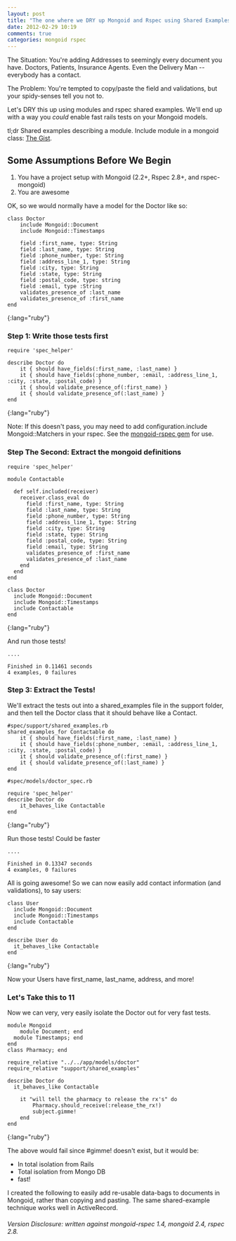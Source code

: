 ```yaml
---
layout: post
title: "The one where we DRY up Mongoid and Rspec using Shared Examples and Modules"
date: 2012-02-29 10:19
comments: true
categories: mongoid rspec
---
```


The Situation: You're adding Addresses to seemingly every document you have. Doctors, Patients, Insurance Agents. Even the Delivery Man -- everybody has a contact.

The Problem: You're tempted to copy/paste the field and validations, but your spidy-senses tell you not to.

Let's DRY this up using modules and rspec shared examples. We'll end up with a way you _could_ enable fast rails tests on your Mongoid models.

<!-- more -->

<div class="tldr">
	<span class="heading">tl;dr</span> Shared examples describing a module. Include module in a mongoid class: <a href="https://gist.github.com/1942427">The Gist</a>.
</div>

Some Assumptions Before We Begin
--------------------------------

1. You have a project setup with Mongoid (2.2+, Rspec 2.8+, and rspec-mongoid)
2. You are awesome

OK, so we would normally have a model for the Doctor like so:


~~~
class Doctor
	include Mongoid::Document
	include Mongoid::Timestamps

	field :first_name, type: String
	field :last_name, type: String
	field :phone_number, type: String
	field :address_line_1, type: String
	field :city, type: String
	field :state, type: String
	field :postal_code, type: string
	field :email, type :String
	validates_presence_of :last_name
	validates_presence_of :first_name
end
~~~
{:lang="ruby"}

### Step 1: Write those tests first

~~~
require 'spec_helper'

describe Doctor do
	it { should have_fields(:first_name, :last_name) }
	it { should have_fields(:phone_number, :email, :address_line_1, :city, :state, :postal_code) }
	it { should validate_presence_of(:first_name) }
	it { should validate_presence_of(:last_name) }
end
~~~
{:lang="ruby"}

Note: If this doesn't pass, you may need to add  configuration.include Mongoid::Matchers in your rspec. See the [mongoid-rspec gem](https://github.com/evansagge/mongoid-rspec) for use.

### Step The Second: Extract the mongoid definitions

~~~
require 'spec_helper'

module Contactable

  def self.included(receiver) 
    receiver.class_eval do
      field :first_name, type: String
      field :last_name, type: String
      field :phone_number, type: String
      field :address_line_1, type: String
      field :city, type: String
      field :state, type: String
      field :postal_code, type: String
      field :email, type: String
      validates_presence_of :first_name
      validates_presence_of :last_name
    end
  end
end

class Doctor
  include Mongoid::Document
  include Mongoid::Timestamps
  include Contactable
end
~~~
{:lang="ruby"}

And run those tests!

~~~
....

Finished in 0.11461 seconds
4 examples, 0 failures
~~~

### Step 3: Extract the Tests!

We'll extract the tests out into a shared_examples file in the support folder, and then tell the Doctor class that it should behave like a Contact. 

~~~
#spec/support/shared_examples.rb
shared_examples_for Contactable do
	it { should have_fields(:first_name, :last_name) }
	it { should have_fields(:phone_number, :email, :address_line_1, :city, :state, :postal_code) }
	it { should validate_presence_of(:first_name) }
	it { should validate_presence_of(:last_name) }
end

#spec/models/doctor_spec.rb

require 'spec_helper'
describe Doctor do
	it_behaves_like Contactable
end
~~~
{:lang="ruby"}

Run those tests!  Could be faster

~~~
....

Finished in 0.13347 seconds
4 examples, 0 failures
~~~

All is going awesome! So we can now easily add contact information (and validations), to say users:

~~~
class User
  include Mongoid::Document
  include Mongoid::Timestamps
  include Contactable
end

describe User do
  it_behaves_like Contactable
end
~~~
{:lang="ruby"}

Now your Users have first_name, last_name, address, and more!

### Let's Take this to 11

Now we can very, very easily isolate the Doctor out for very fast tests.

~~~
module Mongoid
	module Document; end
  module Timestamps; end
end
class Pharmacy; end

require_relative "../../app/models/doctor"
require_relative "support/shared_examples"

describe Doctor do
  it_behaves_like Contactable

	it "will tell the pharmacy to release the rx's" do
		Pharmacy.should_receive(:release_the_rx!)
		subject.gimme!
	end
end

~~~
{:lang="ruby"}

The above would fail since #gimme! doesn't exist, but it would be:

* In total isolation from Rails
* Total isolation from Mongo DB
* fast!

I created the following to easily add re-usable data-bags to documents in Mongoid, rather than copying and pasting. The same shared-example technique works well in ActiveRecord.

###### Version Disclosure: written against mongoid-rspec 1.4, mongoid 2.4, rspec 2.8.

